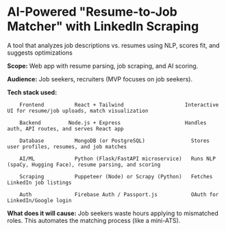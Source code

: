 # AI-Powered "Resume-to-Job Matcher" with LinkedIn Scraping
 A tool that analyzes job descriptions vs. resumes using NLP, scores fit, and suggests optimizations

**Scope:** Web app with resume parsing, job scraping, and AI scoring.

**Audience:** Job seekers, recruiters (MVP focuses on job seekers).

**Tech stack used:**

        Frontend	      React + Tailwind	                  Interactive UI for resume/job uploads, match visualization
        
        Backend	        Node.js + Express	                  Handles auth, API routes, and serves React app
        
        Database	      MongoDB (or PostgreSQL)	            Stores user profiles, resumes, and job matches
        
        AI/ML	          Python (Flask/FastAPI microservice)	Runs NLP (spaCy, Hugging Face), resume parsing, and scoring
        
        Scraping	      Puppeteer (Node) or Scrapy (Python)	Fetches LinkedIn job listings
        
        Auth	          Firebase Auth / Passport.js	        OAuth for LinkedIn/Google login

**What does it will cause:**
      Job seekers waste hours applying to mismatched roles. This automates the matching process (like a mini-ATS).
